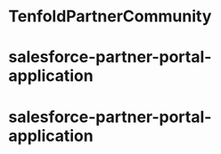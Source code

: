 # TenfoldPartnerCommunity
# salesforce-partner-portal-application
# salesforce-partner-portal-application
